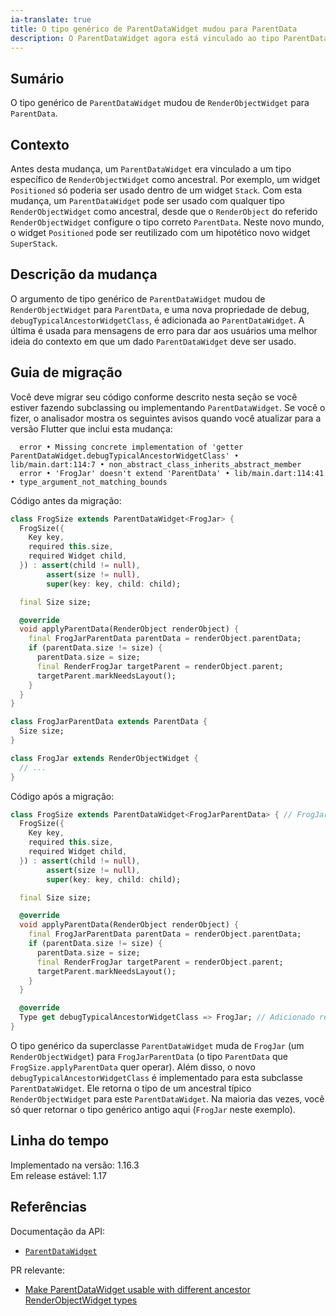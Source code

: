 ```yaml
---
ia-translate: true
title: O tipo genérico de ParentDataWidget mudou para ParentData
description: O ParentDataWidget agora está vinculado ao tipo ParentData.
---
```


## Sumário

O tipo genérico de `ParentDataWidget` mudou de
`RenderObjectWidget` para `ParentData`.

## Contexto

Antes desta mudança, um `ParentDataWidget` era vinculado a um tipo específico de `RenderObjectWidget` como ancestral. Por exemplo, um widget `Positioned` só poderia ser usado dentro de um widget `Stack`. Com esta mudança, um `ParentDataWidget` pode ser usado com qualquer tipo `RenderObjectWidget` como ancestral, desde que o `RenderObject` do referido `RenderObjectWidget` configure o tipo correto `ParentData`. Neste novo mundo, o widget `Positioned` pode ser reutilizado com um hipotético novo widget `SuperStack`.

## Descrição da mudança

O argumento de tipo genérico de `ParentDataWidget`
mudou de `RenderObjectWidget` para `ParentData`,
e uma nova propriedade de debug, `debugTypicalAncestorWidgetClass`,
é adicionada ao `ParentDataWidget`.
A última é usada para mensagens de erro para dar aos usuários uma
melhor ideia do contexto em que um dado `ParentDataWidget`
deve ser usado.

## Guia de migração

Você deve migrar seu código conforme descrito nesta seção
se você estiver fazendo subclassing ou implementando `ParentDataWidget`.
Se você o fizer, o analisador mostra os seguintes avisos quando você
atualizar para a versão Flutter que inclui esta mudança:

```plaintext
  error • Missing concrete implementation of 'getter ParentDataWidget.debugTypicalAncestorWidgetClass' • lib/main.dart:114:7 • non_abstract_class_inherits_abstract_member
  error • 'FrogJar' doesn't extend 'ParentData' • lib/main.dart:114:41 • type_argument_not_matching_bounds
```

Código antes da migração:

```dart
class FrogSize extends ParentDataWidget<FrogJar> {
  FrogSize({
    Key key,
    required this.size,
    required Widget child,
  }) : assert(child != null),
        assert(size != null),
        super(key: key, child: child);

  final Size size;

  @override
  void applyParentData(RenderObject renderObject) {
    final FrogJarParentData parentData = renderObject.parentData;
    if (parentData.size != size) {
      parentData.size = size;
      final RenderFrogJar targetParent = renderObject.parent;
      targetParent.markNeedsLayout();
    }
  }
}

class FrogJarParentData extends ParentData {
  Size size;
}

class FrogJar extends RenderObjectWidget {
  // ...
}
```

Código após a migração:

```dart
class FrogSize extends ParentDataWidget<FrogJarParentData> { // FrogJar mudou para FrogJarParentData
  FrogSize({
    Key key,
    required this.size,
    required Widget child,
  }) : assert(child != null),
        assert(size != null),
        super(key: key, child: child);

  final Size size;

  @override
  void applyParentData(RenderObject renderObject) {
    final FrogJarParentData parentData = renderObject.parentData;
    if (parentData.size != size) {
      parentData.size = size;
      final RenderFrogJar targetParent = renderObject.parent;
      targetParent.markNeedsLayout();
    }
  }

  @override
  Type get debugTypicalAncestorWidgetClass => FrogJar; // Adicionado recentemente
}
```

O tipo genérico da superclasse `ParentDataWidget`
muda de `FrogJar` (um `RenderObjectWidget`) para
`FrogJarParentData` (o tipo `ParentData` que
`FrogSize.applyParentData` quer operar).
Além disso, o novo `debugTypicalAncestorWidgetClass`
é implementado para esta subclasse `ParentDataWidget`.
Ele retorna o tipo de um ancestral típico `RenderObjectWidget`
para este `ParentDataWidget`. Na maioria das vezes,
você só quer retornar o tipo genérico antigo aqui
(`FrogJar` neste exemplo).

## Linha do tempo

Implementado na versão: 1.16.3<br>
Em release estável: 1.17

## Referências

Documentação da API:

* [`ParentDataWidget`][]

PR relevante:

* [Make ParentDataWidget usable with different ancestor RenderObjectWidget types][]


[Make ParentDataWidget usable with different ancestor RenderObjectWidget types]: {{site.repo.flutter}}/pull/48541
[`ParentDataWidget`]: {{site.api}}/flutter/widgets/ParentDataWidget-class.html
